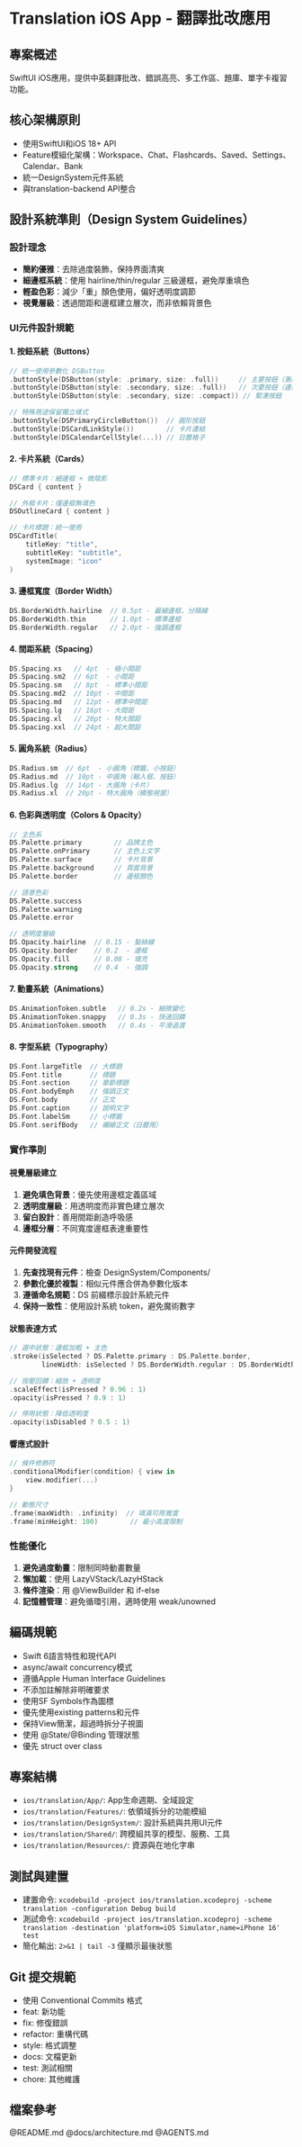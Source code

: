# Translation iOS App - 翻譯批改應用

## 專案概述
SwiftUI iOS應用，提供中英翻譯批改、錯誤高亮、多工作區、題庫、單字卡複習功能。

## 核心架構原則
- 使用SwiftUI和iOS 18+ API
- Feature模組化架構：Workspace、Chat、Flashcards、Saved、Settings、Calendar、Bank
- 統一DesignSystem元件系統
- 與translation-backend API整合

## 設計系統準則（Design System Guidelines）

### 設計理念
- **簡約優雅**：去除過度裝飾，保持界面清爽
- **細邊框系統**：使用 hairline/thin/regular 三級邊框，避免厚重填色
- **輕盈色彩**：減少「重」顏色使用，偏好透明度調節
- **視覺層級**：透過間距和邊框建立層次，而非依賴背景色

### UI元件設計規範

#### 1. 按鈕系統（Buttons）
```swift
// 統一使用參數化 DSButton
.buttonStyle(DSButton(style: .primary, size: .full))     // 主要按鈕（漸層）
.buttonStyle(DSButton(style: .secondary, size: .full))   // 次要按鈕（邊框）
.buttonStyle(DSButton(style: .secondary, size: .compact)) // 緊湊按鈕

// 特殊用途保留獨立樣式
.buttonStyle(DSPrimaryCircleButton())  // 圓形按鈕
.buttonStyle(DSCardLinkStyle())        // 卡片連結
.buttonStyle(DSCalendarCellStyle(...)) // 日曆格子
```

#### 2. 卡片系統（Cards）
```swift
// 標準卡片：細邊框 + 微陰影
DSCard { content }

// 外框卡片：僅邊框無填色
DSOutlineCard { content }

// 卡片標題：統一使用
DSCardTitle(
    titleKey: "title",
    subtitleKey: "subtitle",
    systemImage: "icon"
)
```

#### 3. 邊框寬度（Border Width）
```swift
DS.BorderWidth.hairline  // 0.5pt - 最細邊框，分隔線
DS.BorderWidth.thin      // 1.0pt - 標準邊框
DS.BorderWidth.regular   // 2.0pt - 強調邊框
```

#### 4. 間距系統（Spacing）
```swift
DS.Spacing.xs   // 4pt  - 極小間距
DS.Spacing.sm2  // 6pt  - 小間距
DS.Spacing.sm   // 8pt  - 標準小間距
DS.Spacing.md2  // 10pt - 中間距
DS.Spacing.md   // 12pt - 標準中間距
DS.Spacing.lg   // 16pt - 大間距
DS.Spacing.xl   // 20pt - 特大間距
DS.Spacing.xxl  // 24pt - 超大間距
```

#### 5. 圓角系統（Radius）
```swift
DS.Radius.sm  // 6pt  - 小圓角（標籤、小按鈕）
DS.Radius.md  // 10pt - 中圓角（輸入框、按鈕）
DS.Radius.lg  // 14pt - 大圓角（卡片）
DS.Radius.xl  // 20pt - 特大圓角（模態視窗）
```

#### 6. 色彩與透明度（Colors & Opacity）
```swift
// 主色系
DS.Palette.primary        // 品牌主色
DS.Palette.onPrimary      // 主色上文字
DS.Palette.surface        // 卡片背景
DS.Palette.background     // 頁面背景
DS.Palette.border         // 邊框顏色

// 語意色彩
DS.Palette.success
DS.Palette.warning
DS.Palette.error

// 透明度層級
DS.Opacity.hairline  // 0.15 - 髮絲線
DS.Opacity.border    // 0.2  - 邊框
DS.Opacity.fill      // 0.08 - 填充
DS.Opacity.strong    // 0.4  - 強調
```

#### 7. 動畫系統（Animations）
```swift
DS.AnimationToken.subtle   // 0.2s - 細微變化
DS.AnimationToken.snappy   // 0.3s - 快速回饋
DS.AnimationToken.smooth   // 0.4s - 平滑過渡
```

#### 8. 字型系統（Typography）
```swift
DS.Font.largeTitle  // 大標題
DS.Font.title       // 標題
DS.Font.section     // 章節標題
DS.Font.bodyEmph    // 強調正文
DS.Font.body        // 正文
DS.Font.caption     // 說明文字
DS.Font.labelSm     // 小標籤
DS.Font.serifBody   // 襯線正文（日曆用）
```

### 實作準則

#### 視覺層級建立
1. **避免填色背景**：優先使用邊框定義區域
2. **透明度層級**：用透明度而非實色建立層次
3. **留白設計**：善用間距創造呼吸感
4. **邊框分層**：不同寬度邊框表達重要性

#### 元件開發流程
1. **先查找現有元件**：檢查 DesignSystem/Components/
2. **參數化優於複製**：相似元件應合併為參數化版本
3. **遵循命名規範**：DS 前綴標示設計系統元件
4. **保持一致性**：使用設計系統 token，避免魔術數字

#### 狀態表達方式
```swift
// 選中狀態：邊框加粗 + 主色
.stroke(isSelected ? DS.Palette.primary : DS.Palette.border,
        lineWidth: isSelected ? DS.BorderWidth.regular : DS.BorderWidth.thin)

// 按壓回饋：縮放 + 透明度
.scaleEffect(isPressed ? 0.96 : 1)
.opacity(isPressed ? 0.9 : 1)

// 停用狀態：降低透明度
.opacity(isDisabled ? 0.5 : 1)
```

#### 響應式設計
```swift
// 條件修飾符
.conditionalModifier(condition) { view in
    view.modifier(...)
}

// 動態尺寸
.frame(maxWidth: .infinity)  // 填滿可用寬度
.frame(minHeight: 100)        // 最小高度限制
```

### 性能優化

1. **避免過度動畫**：限制同時動畫數量
2. **懶加載**：使用 LazyVStack/LazyHStack
3. **條件渲染**：用 @ViewBuilder 和 if-else
4. **記憶體管理**：避免循環引用，適時使用 weak/unowned

## 編碼規範
- Swift 6語言特性和現代API
- async/await concurrency模式
- 遵循Apple Human Interface Guidelines
- 不添加註解除非明確要求
- 使用SF Symbols作為圖標
- 優先使用existing patterns和元件
- 保持View簡潔，超過時拆分子視圖
- 使用 @State/@Binding 管理狀態
- 優先 struct over class

## 專案結構
- `ios/translation/App/`: App生命週期、全域設定
- `ios/translation/Features/`: 依領域拆分的功能模組
- `ios/translation/DesignSystem/`: 設計系統與共用UI元件
- `ios/translation/Shared/`: 跨模組共享的模型、服務、工具
- `ios/translation/Resources/`: 資源與在地化字串

## 測試與建置
- 建置命令: `xcodebuild -project ios/translation.xcodeproj -scheme translation -configuration Debug build`
- 測試命令: `xcodebuild -project ios/translation.xcodeproj -scheme translation -destination 'platform=iOS Simulator,name=iPhone 16' test`
- 簡化輸出: `2>&1 | tail -3` 僅顯示最後狀態

## Git 提交規範
- 使用 Conventional Commits 格式
- feat: 新功能
- fix: 修復錯誤
- refactor: 重構代碼
- style: 格式調整
- docs: 文檔更新
- test: 測試相關
- chore: 其他維護

## 檔案參考
@README.md
@docs/architecture.md
@AGENTS.md